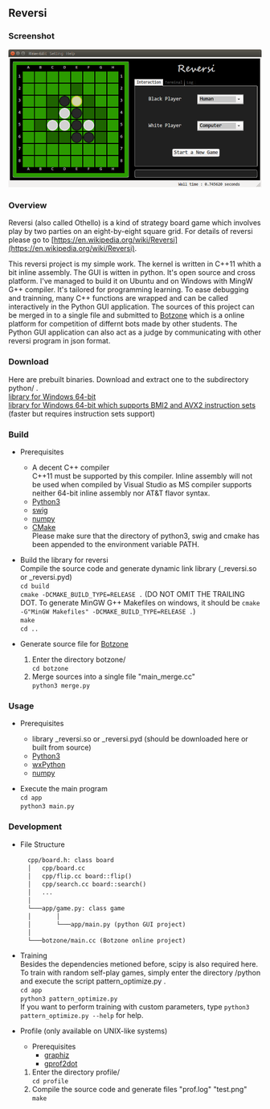 ## Reversi

### Screenshot
![](./image/reversi.png)

### Overview
Reversi (also called Othello) is a kind of strategy board game which involves play by two parties on an eight-by-eight square grid. For details of reversi please go to [https://en.wikipedia.org/wiki/Reversi](https://en.wikipedia.org/wiki/Reversi).

This reversi project is my simple work. The kernel is written in C++11 whith a bit inline assembly. The GUI is witten in python. It's open source and cross platform. I've managed to build it on Ubuntu and on Windows with MingW G++ compiler. It's tailored for programming learning. To ease debugging and trainning, many C++ functions are wrapped and can be called interactively in the Python GUI application. The sources of this project can be merged in to a single file and submitted to [Botzone](https://botzone.org) which is a online platform for competition of differnt bots made by other students. The Python GUI application can also act as a judge by communicating with other reversi program in json format.

### Download
Here are prebuilt binaries. Download and extract one to the subdirectory python/ .  
	[library for Windows 64-bit](https://github.com/Nugnikoll/MyReversi/releases/download/v2.2/reversi_windows.zip)  
	[library for Windows 64-bit which supports BMI2 and AVX2 instruction sets](https://github.com/Nugnikoll/MyReversi/releases/download/v2.2/reversi_windows_bmi2_avx2.zip) (faster but requires instruction sets support)

### Build

- Prerequisites
	- A decent C++ compiler  
		C++11 must be supported by this compiler. Inline assembly will not be used when compiled by Visual Studio as MS compiler supports neither 64-bit inline assembly nor AT&T flavor syntax.
	- [Python3](https://www.python.org/)
	- [swig](http://swig.org/)
	- [numpy](http://www.numpy.org/)
	- [CMake](https://cmake.org/)  
	Please make sure that the directory of python3, swig and cmake has been appended to the environment variable PATH.

- Build the library for reversi  
	Compile the source code and generate dynamic link library (_reversi.so or _reversi.pyd)  
	`cd build`  
	`cmake -DCMAKE_BUILD_TYPE=RELEASE .` (DO NOT OMIT THE TRAILING DOT. To generate MinGW G++ Makefiles on windows, it should be `cmake -G"MinGW Makefiles" -DCMAKE_BUILD_TYPE=RELEASE .`)  
	`make`  
	`cd ..`  

- Generate source file for [Botzone](https://botzone.org)
	1. Enter the directory botzone/  
		`cd botzone`
	2. Merge sources into a single file "main_merge.cc"  
		`python3 merge.py`

### Usage
- Prerequisites
	- library _reversi.so or _reversi.pyd (should be downloaded here or built from source)
	- [Python3](https://www.python.org/)
	- [wxPython](https://www.wxpython.org/)
	- [numpy](http://www.numpy.org/)

- Execute the main program  
	`cd app`  
	`python3 main.py` 

### Development

- File Structure  

		cpp/board.h: class board
		│	cpp/board.cc
		│	cpp/flip.cc board::flip()
		│	cpp/search.cc board::search()
		│	...
		│
		└───app/game.py: class game
		│		│
		│		└───app/main.py (python GUI project)
		│
		└───botzone/main.cc (Botzone online project)

- Training  
	Besides the dependencies metioned before, scipy is also required here. To train with random self-play games, simply enter the directory /python and execute the script pattern_optimize.py .  
	`cd app`  
	`python3 pattern_optimize.py`  
	If you want to perform training with custom parameters, type `python3 pattern_optimize.py --help` for help.

- Profile (only available on UNIX-like systems)
	- Prerequisites
		- [graphiz](https://www.graphviz.org/)
		- [gprof2dot](https://github.com/jrfonseca/gprof2dot)

	1. Enter the directory profile/  
		`cd profile`
	2. Compile the source code and generate files "prof.log" "test.png"  
		`make`
